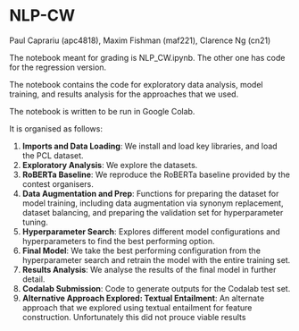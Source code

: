 # NLP-CW
Paul Caprariu (apc4818), Maxim Fishman (maf221), Clarence Ng (cn21)

The notebook meant for grading is NLP_CW.ipynb. The other one has code for the regression version.

The notebook contains the code for exploratory data analysis, model training, and results analysis for the approaches that we used. 

The notebook is written to be run in Google Colab. 

It is organised as follows: 
1. **Imports and Data Loading**: We install and load key libraries, and load the PCL dataset. 
2. **Exploratory Analysis**: We explore the datasets.
3. **RoBERTa Baseline**: We reproduce the RoBERTa baseline provided by the contest organisers.
4. **Data Augmentation and Prep**: Functions for preparing the dataset for model training, including data augmentation via synonym replacement, dataset balancing, and preparing the validation set for hyperparameter tuning. 
5. **Hyperparameter Search**: Explores different model configurations and hyperparameters to find the best performing option. 
6. **Final Model**: We take the best performing configuration from the hyperparameter search and retrain the model with the entire training set. 
7. **Results Analysis**: We analyse the results of the final model in further detail. 
8. **Codalab Submission**: Code to generate outputs for the Codalab test set. 
9. **Alternative Approach Explored: Textual Entailment**: An alternate approach that we explored using textual entailment for feature construction. Unfortunately this did not prouce viable results
